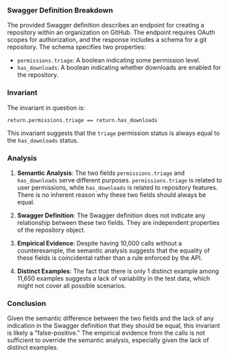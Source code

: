 ### Swagger Definition Breakdown

The provided Swagger definition describes an endpoint for creating a repository within an organization on GitHub. The endpoint requires OAuth scopes for authorization, and the response includes a schema for a git repository. The schema specifies two properties:

- `permissions.triage`: A boolean indicating some permission level.
- `has_downloads`: A boolean indicating whether downloads are enabled for the repository.

### Invariant

The invariant in question is:

`return.permissions.triage == return.has_downloads`

This invariant suggests that the `triage` permission status is always equal to the `has_downloads` status.

### Analysis

1. **Semantic Analysis**: The two fields `permissions.triage` and `has_downloads` serve different purposes. `permissions.triage` is related to user permissions, while `has_downloads` is related to repository features. There is no inherent reason why these two fields should always be equal.

2. **Swagger Definition**: The Swagger definition does not indicate any relationship between these two fields. They are independent properties of the repository object.

3. **Empirical Evidence**: Despite having 10,000 calls without a counterexample, the semantic analysis suggests that the equality of these fields is coincidental rather than a rule enforced by the API.

4. **Distinct Examples**: The fact that there is only 1 distinct example among 11,650 examples suggests a lack of variability in the test data, which might not cover all possible scenarios.

### Conclusion

Given the semantic difference between the two fields and the lack of any indication in the Swagger definition that they should be equal, this invariant is likely a "false-positive." The empirical evidence from the calls is not sufficient to override the semantic analysis, especially given the lack of distinct examples.
